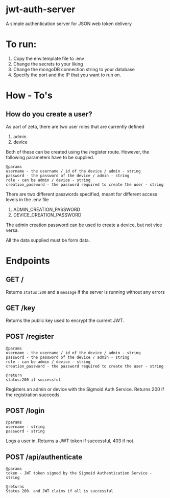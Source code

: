 # jwt-auth-server
A simple authentication server for JSON web token delivery

# To run:
1. Copy the env.template file to .env
2. Change the secrets to your liking
3. Change the mongoDB connection string to your database
4. Specify the port and the IP that you want to run on.



# How - To's

## How do you create a user?
As part of zeta, there are two user roles that are currently defined

1. admin
2. device

Both of these can be created using the /register route. However, the following parameters have to be supplied.

```
@params
username - the username / id of the device / admin - string
password - the password of the device / admin - string
role - can be admin / device - string
creation_password - the password required to create the user - string
```

There are two different passwords specified, meant for different access levels in the .env file

1. ADMIN_CREATION_PASSWORD
2. DEVICE_CREATION_PASSWORD

The admin creation password can be used to create a device, but not vice versa.

All the data supplied must be form data.


# Endpoints

## GET /
Returns `status:200` and a `message` if the server is running without any errors

## GET /key
Returns the public key used to encrypt the current JWT. 

## POST /register

```
@params
username - the username / id of the device / admin - string
password - the password of the device / admin - string
role - can be admin / device - string
creation_password - the password required to create the user - string

@return
status:200 if successful
```

Registers an admin or device with the Sigmoid Auth Service. 
Returns 200 if the registration succeeds. 

## POST /login
```
@params
username - string
password - string
```
Logs a user in. Returns a JWT token if successful, 403 if not.


## POST /api/authenticate

```
@params
token - JWT token signed by the Sigmoid Authentication Service - string

@returns
Status 200. and JWT claims if all is successful
```

